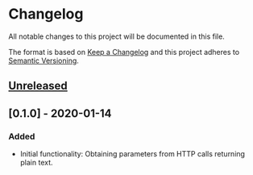 # Changelog

All notable changes to this project will be documented in this file.

The format is based on [Keep a Changelog](http://keepachangelog.com/en/1.0.0/)
and this project adheres to [Semantic Versioning](http://semver.org/spec/v2.0.0.html).

## [Unreleased]

[Unreleased]: https://github.com/envato/stack_master-http_parameter_resolver/compare/v0.1.0...HEAD

## [0.1.0] - 2020-01-14

### Added

- Initial functionality: Obtaining parameters from HTTP calls returning plain
  text.

[v0.1.0]: https://github.com/envato/stack_master-http_parameter_resolver/tree/v0.1.0
